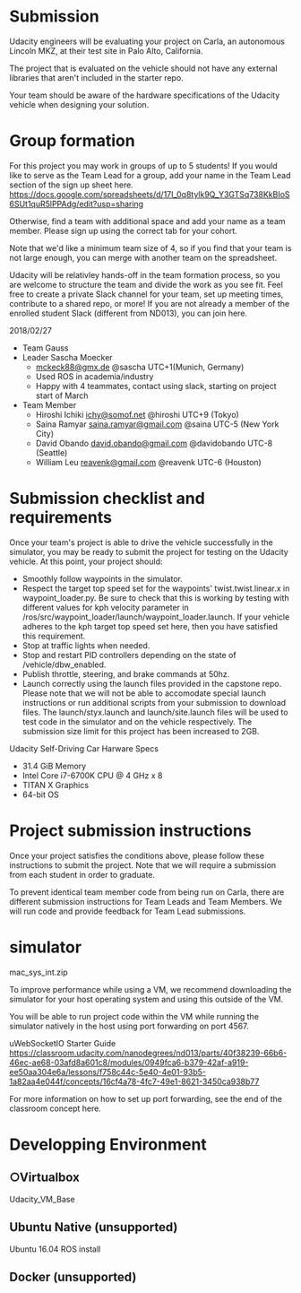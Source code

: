 
# Submission

Udacity engineers will be evaluating your project on Carla, 
an autonomous Lincoln MKZ, at their test site in Palo Alto, California. 

The project that is evaluated on the vehicle should not have any external libraries
that aren't included in the starter repo.

Your team should be aware of the hardware specifications of the Udacity vehicle when designing your solution.


# Group formation

For this project you may work in groups of up to 5 students! 
If you would like to serve as the Team Lead for a group, 
add your name in the Team Lead section of the sign up sheet here. 
    https://docs.google.com/spreadsheets/d/17I_0q8tylk9Q_Y3GTSq738KkBIoS6SUt1quR5lPPAdg/edit?usp=sharing

Otherwise, find a team with additional space and add your name as a team member. 
Please sign up using the correct tab for your cohort. 

  Note that we'd like a minimum team size of 4, 
  so if you find that your team is not large enough, 
  you can merge with another team on the spreadsheet.

Udacity will be relativley hands-off in the team formation process, 
so you are welcome to structure the team and divide the work as you see fit. 
Feel free to create a private Slack channel for your team, 
set up meeting times, contribute to a shared repo, or more! 
If you are not already a member of the enrolled student Slack (different from ND013), you can join here.


2018/02/27

- Team Gauss
- Leader Sascha Moecker
  - mckeck88@gmx.de @sascha	UTC+1(Munich, Germany)
  - Used ROS in academia/industry
  - Happy with 4 teammates, contact using slack, starting on project start of March
- Team Member
  - Hiroshi Ichiki ichy@somof.net @hiroshi UTC+9 (Tokyo)
  - Saina Ramyar saina.ramyar@gmail.com	@saina UTC-5 (New York City)
  - David Obando david.obando@gmail.com	@davidobando UTC-8 (Seattle)
  - William Leu	reavenk@gmail.com @reavenk UTC-6 (Houston)



# Submission checklist and requirements

Once your team's project is able to drive the vehicle successfully in the simulator, 
you may be ready to submit the project for testing on the Udacity vehicle. 
At this point, your project should:

- Smoothly follow waypoints in the simulator.
- Respect the target top speed set for the waypoints' twist.twist.linear.x in waypoint_loader.py. 
  Be sure to check that this is working by testing with different values for kph velocity parameter
  in /ros/src/waypoint_loader/launch/waypoint_loader.launch. 
  If your vehicle adheres to the kph target top speed set here, then you have satisfied this requirement.
- Stop at traffic lights when needed.
- Stop and restart PID controllers depending on the state of /vehicle/dbw_enabled.
- Publish throttle, steering, and brake commands at 50hz.
- Launch correctly using the launch files provided in the capstone repo. 
  Please note that we will not be able to accomodate special launch instructions 
  or run additional scripts from your submission to download files. 
  The launch/styx.launch and launch/site.launch files will be used to test code in the simulator
  and on the vehicle respectively. 
  The submission size limit for this project has been increased to 2GB.

Udacity Self-Driving Car Harware Specs
- 31.4 GiB Memory
- Intel Core i7-6700K CPU @ 4 GHz x 8
- TITAN X Graphics
- 64-bit OS


# Project submission instructions

Once your project satisfies the conditions above, 
please follow these instructions to submit the project. 
Note that we will require a submission from each student in order to graduate. 

To prevent identical team member code from being run on Carla, 
there are different submission instructions for Team Leads and Team Members. 
We will run code and provide feedback for Team Lead submissions.



# simulator

mac_sys_int.zip

To improve performance while using a VM, 
we recommend downloading the simulator for your host operating system and using this outside of the VM. 

You will be able to run project code within the VM while running the simulator natively in the host using port forwarding on port 4567. 

uWebSocketIO Starter Guide
https://classroom.udacity.com/nanodegrees/nd013/parts/40f38239-66b6-46ec-ae68-03afd8a601c8/modules/0949fca6-b379-42af-a919-ee50aa304e6a/lessons/f758c44c-5e40-4e01-93b5-1a82aa4e044f/concepts/16cf4a78-4fc7-49e1-8621-3450ca938b77

For more information on how to set up port forwarding, see the end of the classroom concept here.



# Developping Environment

## ○Virtualbox
Udacity_VM_Base

## Ubuntu Native (unsupported)
Ubuntu 16.04
ROS
install

## Docker (unsupported)





